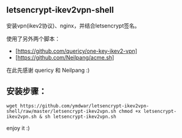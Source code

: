 ## letsencrypt-ikev2vpn-shell
安装vpn(ikev2协议)、nginx，并结合letsencrypt签名。

使用了另外两个脚本：
- [https://github.com/quericy/one-key-ikev2-vpn]
- [https://github.com/Neilpang/acme.sh]

在此先感谢 quericy 和 Neilpang :)

## 安装步骤：
`
wget https://github.com/ymdwar/letsencrypt-ikev2vpn-shell/raw/master/letsencrypt-ikev2vpn.sh
chmod +x letsencrypt-ikev2vpn.sh & sh letsencrypt-ikev2vpn.sh
`

enjoy it :)
